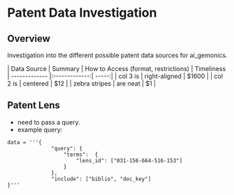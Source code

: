 # Patent Data Investigation

## Overview

Investigation into the different possible patent data sources for ai_gemonics.

| Data Source   | Summary       | How to Access (format, restrictions) | Timeliness 
| ------------- |:-------------:| -----:|
| col 3 is      | right-aligned | $1600 |
| col 2 is      | centered      |   $12 |
| zebra stripes | are neat      |    $1 |

## Patent Lens

- need to pass a query.
- example query:

```
data = '''{
              "query": {
                  "terms":  {
                      "lens_id": ["031-156-664-516-153"]
                  }
              },
              "include": ["biblio", "doc_key"]
}'''
```
